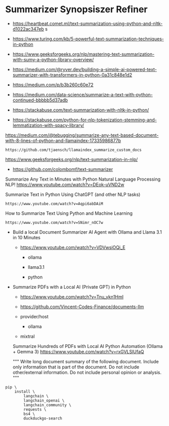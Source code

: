# Summarizer Synopsiszer Refiner

*   https://heartbeat.comet.ml/text-summarization-using-python-and-nltk-d1022ac347eb
s
*   https://www.turing.com/kb/5-powerful-text-summarization-techniques-in-python

*   https://www.geeksforgeeks.org/nlp/mastering-text-summarization-with-sumy-a-python-library-overview/

*   https://medium.com/@ryver.dev/building-a-simple-ai-powered-text-summarizer-with-transformers-in-python-0a31c848e1d2

*   https://medium.com/p/b3b260c60e72

*   https://medium.com/data-science/summarize-a-text-with-python-continued-bbbbb5d37adb

*   https://stackabuse.com/text-summarization-with-nltk-in-python/

*   https://stackabuse.com/python-for-nlp-tokenization-stemming-and-lemmatization-with-spacy-library/

https://medium.com/@tebugging/summarize-any-text-based-document-with-8-lines-of-python-and-llamaindex-17335986877b

    https://github.com/tjaensch/llamaindex_summarize_custom_docs

https://www.geeksforgeeks.org/nlp/text-summarization-in-nlp/


*   https://github.com/colombomf/text-summarizer

Summarize Any Text in Minutes with Python Natural Language Processing NLP!
    https://www.youtube.com/watch?v=DEok-uVND2w

Summarize Text in Python Using ChatGPT (and other NLP tasks)

    https://www.youtube.com/watch?v=Aqpi6abDAiM

How to Summarize Text Using Python and Machine Learning

    https://www.youtube.com/watch?v=SNimr_nOC7w

*   Build a local Document Summarizer AI Agent with Ollama and Llama 3.1 in 10 Minutes

    *   https://www.youtube.com/watch?v=VDVwsiOQj_E

        *   ollama

        *   llama3.1

        *   python

*   Summarize PDFs with a Local AI (Private GPT) in Python

    *   https://www.youtube.com/watch?v=Tnu_ykn1HmI

    *   https://github.com/Vincent-Codes-Finance/documents-llm

    *   provider/host
    
        *   ollama

    *   mixtral

    Summarize Hundreds of PDFs with Local AI Python Automation (Ollama + Gemma 3)
    https://www.youtube.com/watch?v=rxGVLSlUfaQ
    


    """
    Write long document summary of the following document.
    Include only information that is part of the document.
    Do not include other/external information.
    Do not include personal opinion or analysis.
    """


```
pip \
    install \
        langchain \
        langchain_openai \
        langchain_community \
        requests \
        bs4 \
        duckduckgo-search
```